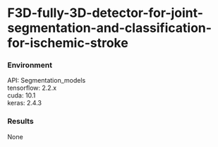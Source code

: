 # F3D-fully-3D-detector-for-joint-segmentation-and-classification-for-ischemic-stroke

<h3>Environment</h3>
API: <a herf='https://github.com/qubvel/segmentation_models/blob/master/docs/index.rst'>Segmentation_models</a><br>
tensorflow: 2.2.x</br>
cuda: 10.1</br>
keras: 2.4.3</br>
<h3>Results</h3>
None<br>
<br>
